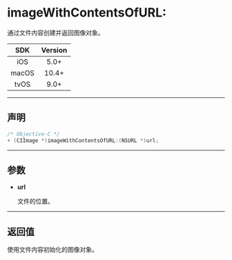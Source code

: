 # imageWithContentsOfURL:

通过文件内容创建并返回图像对象。

| SDK | Version |
|:---:|:---:|
| iOS | 5.0+ |
| macOS | 10.4+ |
| tvOS | 9.0+ |

---

## 声明

```objective-c
/* Objective-C */
+ (CIImage *)imageWithContentsOfURL:(NSURL *)url;
```

---

## 参数

* **url**

    文件的位置。

---

## 返回值

使用文件内容初始化的图像对象。